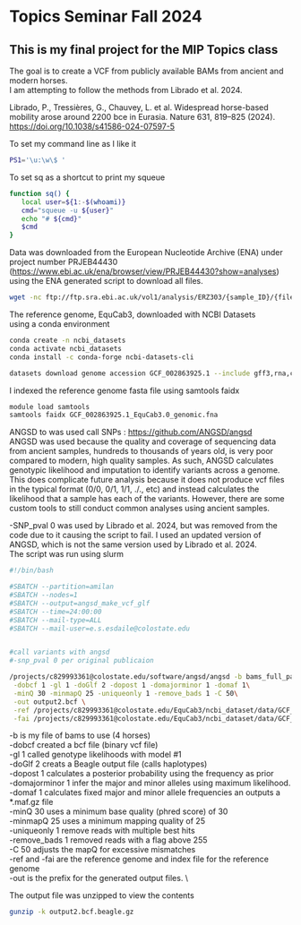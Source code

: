 # Topics Seminar Fall 2024
## This is my final project for the MIP Topics class

The goal is to create a VCF from publicly available BAMs from ancient and modern horses.\
I am attempting to follow the methods from Librado et al. 2024.

Librado, P., Tressières, G., Chauvey, L. et al. Widespread horse-based mobility arose around 2200 bce in Eurasia. Nature 631, 819–825 (2024). https://doi.org/10.1038/s41586-024-07597-5

 To set my command line as I like it 
 ``` bash  
 PS1='\u:\w\$ '  
 ```
 
 To set sq as a shortcut to print my squeue
 ``` bash   
 function sq() {   
    local user=${1:-$(whoami)}   
    cmd="squeue -u ${user}"   
    echo "# ${cmd}"   
    $cmd   
}   
```

Data was downloaded from the European Nucleotide Archive (ENA) under project number PRJEB44430 (https://www.ebi.ac.uk/ena/browser/view/PRJEB44430?show=analyses) using the ENA generated script to download all files.

``` bash
wget -nc ftp://ftp.sra.ebi.ac.uk/vol1/analysis/ERZ303/{sample_ID}/{file_name}
```

The reference genome, EquCab3, downloaded with NCBI Datasets \
using a conda environment 
``` bash    
conda create -n ncbi_datasets  
conda activate ncbi_datasets  
conda install -c conda-forge ncbi-datasets-cli  

datasets download genome accession GCF_002863925.1 --include gff3,rna,cds,protein,genome,seq-report   
```

I indexed the reference genome fasta file using samtools faidx
``` bash
module load samtools
samtools faidx GCF_002863925.1_EquCab3.0_genomic.fna
```

ANGSD to was used call SNPs : https://github.com/ANGSD/angsd   \
ANGSD was used because the quality and coverage of sequencing data from ancient samples, hundreds to thousands of years old, is very poor compared to modern, high quality samples. As such, ANGSD calculates genotypic likelihood and imputation to identify variants across a genome. This does complicate future analysis because it does not produce vcf files in the typical format (0/0, 0/1, 1/1, ./., etc) and instead calculates the likelihood that a sample has each of the variants. However, there are some custom tools to still conduct common analyses using ancient samples. 


-SNP_pval 0 was used by Librado et al. 2024, but was removed from the code due to it 
causing the script to fail. I used an updated version of ANGSD, which is not the same version 
used by Librado et al. 2024. \
The script was run using slurm
``` bash
#!/bin/bash

#SBATCH --partition=amilan
#SBATCH --nodes=1
#SBATCH --output=angsd_make_vcf_glf
#SBATCH --time=24:00:00
#SBATCH --mail-type=ALL
#SBATCH --mail-user=e.s.esdaile@colostate.edu


#call variants with angsd
#-snp_pval 0 per original publicaion

/projects/c829993361@colostate.edu/software/angsd/angsd -b bams_full_path_test10.txt\
 -dobcf 1 -gl 1 -doGlf 2 -dopost 1 -domajorminor 1 -domaf 1\
 -minQ 30 -minmapQ 25 -uniqueonly 1 -remove_bads 1 -C 50\
 -out output2.bcf \
 -ref /projects/c829993361@colostate.edu/EquCab3/ncbi_dataset/data/GCF_002863925.1/GCF_002863925.1_EquCab3.0_genomic_Chr_names.fna\
 -fai /projects/c829993361@colostate.edu/EquCab3/ncbi_dataset/data/GCF_002863925.1/GCF_002863925.1_EquCab3.0_genomic_Chr_names.fna.fai
```

-b is my file of bams to use (4 horses) \
-dobcf created a bcf file (binary vcf file) \
-gl 1 called genotype likelihoods with model #1 \
-doGlf 2 creats a Beagle output file (calls haplotypes) \
-dopost 1 calculates a posterior probability using the frequency as prior \
-domajorminor 1 infer the major and minor alleles using maximum likelihood. \
-domaf 1 calculates fixed major and minor allele frequencies an outputs a *.maf.gz file \
-minQ 30 uses a minimum base quality (phred score) of 30 \
-minmapQ 25 uses a minimum mapping quality of 25 \
-uniqueonly 1 remove reads with multiple best hits \
-remove_bads 1 removed reads with a flag above 255 \
-C 50 adjusts the mapQ for excessive mismatches \
-ref and -fai are the reference genome and index file for the reference genome \
-out is the prefix for the generated output files. \

The output file was unzipped to view the contents
``` bash
gunzip -k output2.bcf.beagle.gz
```
